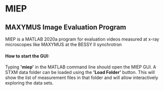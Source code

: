 # MIEP

## MAXYMUS Image Evaluation Program

MIEP is a MATLAB 2020a program for evaluation videos measured at x-ray microscopes like MAXYMUS at the BESSY II synchrotron

#### How to start the GUI:

Typing **'miep'** in the MATLAB command line should open the MIEP GUI. A STXM data folder can be loaded using the **'Load Folder'** button. This will show the list of measurement files in that folder and will allow interactively exploring the data sets.